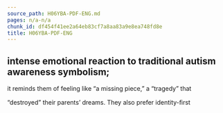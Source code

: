 ```yaml
---
source_path: H06YBA-PDF-ENG.md
pages: n/a-n/a
chunk_id: df454f41ee2a64eb83cf7a8aa83a9e8ea748fd8e
title: H06YBA-PDF-ENG
---
```

## intense emotional reaction to traditional autism awareness symbolism;

it reminds them of feeling like “a missing piece,” a “tragedy” that

“destroyed” their parents’ dreams. They also prefer identity-ﬁrst
